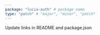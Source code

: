 ```yaml
---
package: "lucia-auth" # package name
type: "patch" # "major", "minor", "patch"
---
```


Update links in README and package.json